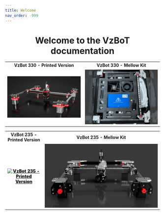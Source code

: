 ```yaml
---
title: Welcome
nav_order: -999
---
```


<style>
    h1, .text-alpha {
    text-align: center !important;
}

table {
    border-collapse: collapse;
    border: none !important;
    background: none !important;
}
table, th, td {
   border: none !important;
   background: none !important;
   text-align: center;
   font-weight: bolder;
}
</style>

# Welcome to the VzBoT documentation

| | |
|-|-|
| **VzBot 330 - Printed Version** | **VzBot 330 - Mellow Kit** |
| [![VzBot 330 - Printed Version](./assets/images/homepage/vz330_printed.png)](./vz330_printed) | [![VzBot 330 - Mellow Kit](./assets/images/homepage/vz330_mellow.png)](./vz330_mellow) |

| | |
|-|-|
| **VzBot 235 - Printed Version** | **VzBot 235 - Mellow Kit** |
| [![VzBot 235 - Printed Version](./assets/images/manual/vz235_printed/printed_preview.png)](./vz235_printed) | [![VzBot 235 - Mellow Kit](./assets/images/manual/vz235_mellow/alu_preview.png)](./vz235_alu) |
